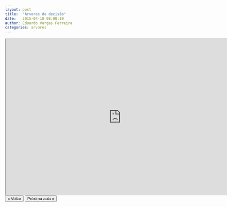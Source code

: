 ```yaml
---
layout: post
title:  "Árvores de decisão"
date:   2015-04-18 08:00:19
author: Eduardo Vargas Ferreira
categories: arvores 
---
```


<center>
<iframe width="760" height="515" src="https://www.youtube.com/embed/ulj90y8ia3g?autoplay=0"> </iframe>
</center>


<FORM>
<INPUT Type="BUTTON" align="left" Value="&laquo; Voltar" Onclick="window.location.href='{{ site.baseurl }}/1parte/'">
<INPUT Type="BUTTON" align="left" Value="Próxima aula &raquo;" Onclick="window.location.href='{{ site.baseurl }}/arvores/2015/04/18/aula20.html'">
</FORM>
